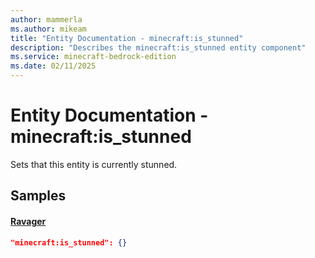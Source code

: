 ```yaml
---
author: mammerla
ms.author: mikeam
title: "Entity Documentation - minecraft:is_stunned"
description: "Describes the minecraft:is_stunned entity component"
ms.service: minecraft-bedrock-edition
ms.date: 02/11/2025 
---
```


# Entity Documentation - minecraft:is_stunned

Sets that this entity is currently stunned.


## Samples

#### [Ravager](https://github.com/Mojang/bedrock-samples/tree/preview/behavior_pack/entities/ravager.json)


```json
"minecraft:is_stunned": {}
```
